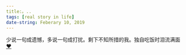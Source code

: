 ```yaml
---
title:。..
tags: [real story in life]
date-string: Feberary 10, 2019
---
```


少说一句成遗憾，多说一句成打扰。剩下不知所措的我。独自吃饭时泪流满面<br>
<a href="https://www.zhihu.com/question/40524594">❤</a>
